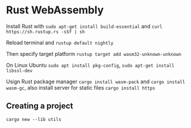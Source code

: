 # Rust WebAssembly

Install Rust with `sudo apt-get install build-essential` and `curl https://sh.rustup.rs -sSf | sh`

Reload terminal and `rustup default nightly`

Then specify target platform `rustup target add wasm32-unknown-unknown`

On Linux Ubuntu `sudo apt install pkg-config`, `sudo apt-get install libssl-dev`

Usign Rust package manager `cargo install wasm-pack` and `cargo install wasm-gc`, also install server for static files `cargo install https`

## Creating a project

`cargo new --lib utils`
